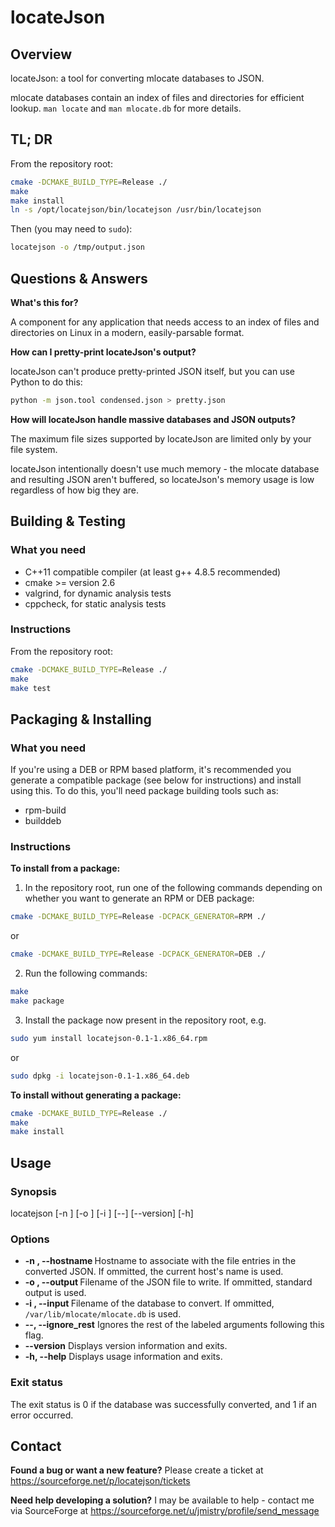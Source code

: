 # locateJson

## Overview

locateJson: a tool for converting mlocate databases to JSON.

mlocate databases contain an index of files and directories for efficient lookup. `man locate` and `man mlocate.db` for more details.

## TL; DR

From the repository root:

```bash
cmake -DCMAKE_BUILD_TYPE=Release ./
make
make install
ln -s /opt/locatejson/bin/locatejson /usr/bin/locatejson
```

Then (you may need to `sudo`):

```bash
locatejson -o /tmp/output.json
```

## Questions & Answers

**What's this for?**

A component for any application that needs access to an index of files and directories on Linux in a modern, easily-parsable format.

**How can I pretty-print locateJson's output?**

locateJson can't produce pretty-printed JSON itself, but you can use Python to do this:

```bash
python -m json.tool condensed.json > pretty.json
```

**How will locateJson handle massive databases and JSON outputs?**

The maximum file sizes supported by locateJson are limited only by your file system.

locateJson intentionally doesn't use much memory - the mlocate database and resulting JSON aren't buffered, so locateJson's memory usage is low regardless of how big they are.

## Building & Testing

### What you need

+ C++11 compatible compiler (at least g++ 4.8.5 recommended)
+ cmake >= version 2.6
+ valgrind, for dynamic analysis tests
+ cppcheck, for static analysis tests

### Instructions

From the repository root:

```bash
cmake -DCMAKE_BUILD_TYPE=Release ./
make
make test
```

## Packaging & Installing

### What you need

If you're using a DEB or RPM based platform, it's recommended you generate a compatible package (see below for instructions) and install using this. To do this, you'll need package building tools such as:

+ rpm-build
+ builddeb

### Instructions

**To install from a package:**

1. In the repository root, run one of the following commands depending on whether you want to generate an RPM or DEB package:

```bash
cmake -DCMAKE_BUILD_TYPE=Release -DCPACK_GENERATOR=RPM ./
```

or

```bash
cmake -DCMAKE_BUILD_TYPE=Release -DCPACK_GENERATOR=DEB ./
```

2. Run the following commands:

```bash
make
make package
```

3. Install the package now present in the repository root, e.g.

```bash
sudo yum install locatejson-0.1-1.x86_64.rpm 
```

or

```bash
sudo dpkg -i locatejson-0.1-1.x86_64.deb
```

**To install without generating a package:**

```bash
cmake -DCMAKE_BUILD_TYPE=Release ./
make
make install
```

## Usage

### Synopsis

locatejson [-n <string>] [-o <filename>] [-i <filename>] [--] [--version] [-h]

### Options

+ **-n <string>,  --hostname <string>** Hostname to associate with the file entries in the converted JSON. If ommitted, the current host's name is used.
+ **-o <filename>,  --output <filename>** Filename of the JSON file to write. If ommitted, standard output is used.
+ **-i <filename>,  --input <filename>** Filename of the database to convert. If ommitted, `/var/lib/mlocate/mlocate.db` is used.
+ **--,  --ignore_rest** Ignores the rest of the labeled arguments following this flag.
+ **--version** Displays version information and exits.
+ **-h,  --help** Displays usage information and exits.

### Exit status

The exit status is 0 if the database was successfully converted, and 1 if an error occurred.

## Contact

**Found a bug or want a new feature?** Please create a ticket at https://sourceforge.net/p/locatejson/tickets

**Need help developing a solution?** I may be available to help - contact me via SourceForge at https://sourceforge.net/u/jmistry/profile/send_message

